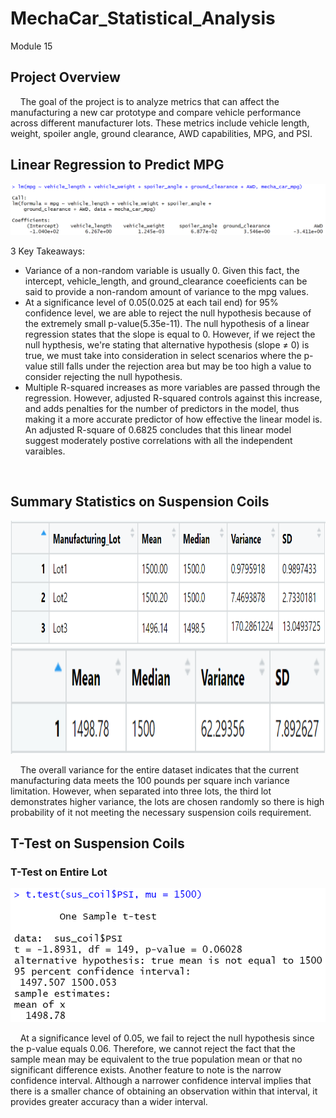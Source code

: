 # MechaCar_Statistical_Analysis
Module 15
<br> 
## Project Overview
&nbsp;&nbsp;&nbsp;&nbsp;The goal of the project is to analyze metrics that can affect the manufacturing a new car prototype and compare vehicle performance across different manufacturer lots. These metrics include vehicle length, weight, spoiler angle, ground clearance, AWD capabilities, MPG, and PSI.

## Linear Regression to Predict MPG
![Linear Regression](https://github.com/KdotGhai/MechaCar_Statistical_Analysis/blob/30f73892373d438e1f8e2941c84b519c30d3ab7a/Images/linear_regression.PNG)

3 Key Takeaways:
* Variance of a non-random variable is usually 0. Given this fact, the intercept, vehicle_length, and ground_clearance coeeficients can be said to provide a non-random amount of variance to the mpg values. 
* At a significance level of 0.05(0.025 at each tail end) for 95% confidence level, we are able to reject the null hypothesis because of the extremely small p-value(5.35e-11). The null hypothesis of a linear regression states that the slope is equal to 0. However, if we reject the null hypthesis, we're stating that alternative hypothesis (slope ≠ 0) is true, we must take into consideration in select scenarios where the p-value still falls under the rejection area but may be too high a value to consider rejecting the null hypothesis.
* Multiple R-squared increases as more variables are passed through the regression. However, adjusted R-squared controls against this increase, and adds penalties for the number of predictors in the model, thus making it a more accurate predictor of how effective the linear model is. An adjusted R-square of 0.6825 concludes that this linear model suggest moderately postive correlations with all the independent varaibles.
<br>

## Summary Statistics on Suspension Coils
<p align="center">
<img src = "https://github.com/KdotGhai/MechaCar_Statistical_Analysis/blob/30f73892373d438e1f8e2941c84b519c30d3ab7a/Images/lot_summary_table.PNG" width="700" height="200"/>
<img src = "https://github.com/KdotGhai/MechaCar_Statistical_Analysis/blob/30f73892373d438e1f8e2941c84b519c30d3ab7a/Images/total_summary_table.PNG" width="700" height="170"/>
</p>

&nbsp;&nbsp;&nbsp;&nbsp;The overall variance for the entire dataset indicates that the current manufacturing data meets the 100 pounds per square inch variance limitation. However, when separated into three lots, the third lot demonstrates higher variance, the lots are chosen randomly so there is high probability of it not meeting the necessary suspension coils requirement.
  
## T-Test on Suspension Coils
### T-Test on Entire Lot
<p align="center">
<img src="https://github.com/KdotGhai/MechaCar_Statistical_Analysis/blob/724893607de835ab56e57abe287bb995b57a822a/Images/t-test.PNG">
</p>
&nbsp;&nbsp;&nbsp;&nbsp;At a significance level of 0.05, we fail to reject the null hypothesis since the p-value equals 0.06. Therefore, we cannot reject the fact that the sample mean may be equivalent to the true population mean or that no significant difference exists. Another feature to note is the narrow confidence interval. Although a narrower confidence interval implies that there is a smaller chance of obtaining an observation within that interval, it provides greater accuracy than a wider interval.
